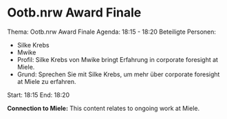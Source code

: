 # Ootb.nrw Award Finale
Thema: Ootb.nrw Award Finale
Agenda: 18:15 - 18:20
Beteiligte Personen:
- Silke Krebs
- Mwike
- Profil: Silke Krebs von Mwike bringt Erfahrung in corporate foresight at Miele.
- Grund: Sprechen Sie mit Silke Krebs, um mehr über corporate foresight at Miele zu erfahren.

Start: 18:15
End: 18:20

**Connection to Miele:** This content relates to ongoing work at Miele.
